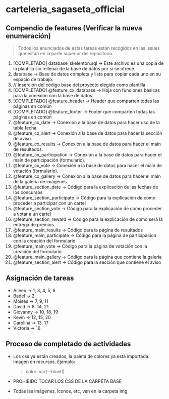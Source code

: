 # carteleria_sagaseta_official

## Compendio de features (Verificar la nueva enumeración)

> Todos los enunciados de estas tareas están recogidos en las issues que están en la parte superior del repositorio.

1. [COMPLETADO] database_skelenton.sql -> Este archivo es una copia de la plantilla sin rellenar de la base de datos por si se ofrece.
2. database -> Base de datos completa y lista para copiar cada uno en su espacio de trabajo.
3. // Inserción del código base del proyecto elegido como plantilla
4. [COMPLETADO] @feature_cx_database -> Hoja con funciones básicas para la conexión con la base de datos.
5. [COMPLETADO] @feature_header -> Header que comparten todas las páginas en común
6. [COMPLETADO] @feature_footer -> Footer que comparten todas las páginas en común
7. @feature_cx_date -> Conexión a la base de datos para hacer uso de la tabla fecha
8. @feature_cx_alert -> Conexión a la base de datos para hacer la sección de aviso.
9. @feature_cx_results -> Conexión a la base de datos para hacer el main de resultados.
10. @feature_cx_participation -> Conexión a la base de datos para hacer el main de participación (formulario).
11. @feature_cx_vote -> Conexión a la base de datos para hacer el main de votación (formulario).
12. @feature_cx_gallery -> Conexión a la base de datos para hacer el main de la galería de imágenes.
13. @feature_section_date -> Código para la explicación de las fechas de los concursos
14. @feature_section_participate -> Código para la explicación de como proceder a participar con un cartel
15. @feature_section_vote -> Código para la explicación de como proceder a votar a un cartel
16. @feature_section_reward -> Código para la explicación de como será la entrega de premios
17. @feature_main_results -> Código para la página de resultados
18. @feature_main_participate -> Código para la página de participacion con la creación del formulario
19. @feature_main_vote -> Código para la página de votación con la creación del formulario
20. @feature_main_gallery -> Código para la página que contiene la galería
21. @feature_section_alert -> Código para la sección que contiene el aviso

## Asignación de tareas

- Aileen -> 1, 3, 4, 5, 6
- Badel -> 2
- Moisés -> 7, 9, 11
- David -> 8, 14, 21
- Giovanny -> 10, 18, 19
- Kevin -> 12, 15, 20
- Carolina -> 13, 17
- Victoria -> 16

## Proceso de completado de actividades

- Los css ya están creados, la paleta de colores ya está importada. Imagen en recursos. Ejemplo:

    > color: var(--blue0)

- PROHIBIDO TOCAR LOS CSS DE LA CARPETA BASE
- Todas las imágenes, iconos, etc, van en la carpeta img
